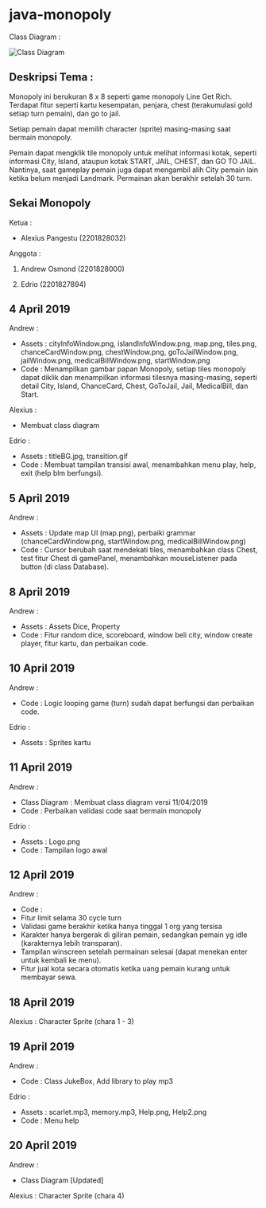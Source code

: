 # java-monopoly

Class Diagram :

![Class Diagram](https://github.com/andrewosmondcode/java-monopoly/blob/master/Sekai%20Monopoly%20Class%20Diagram%20%5BUpdated%5D.jpg)

## Deskripsi Tema :

Monopoly ini berukuran 8 x 8 seperti game monopoly Line Get Rich. Terdapat fitur seperti kartu kesempatan, penjara, chest (terakumulasi gold setiap turn pemain), dan go to jail.

Setiap pemain dapat memilih character (sprite) masing-masing saat bermain monopoly.

Pemain dapat mengklik tile monopoly untuk melihat informasi kotak, seperti informasi City, Island, ataupun kotak START, JAIL, CHEST, dan GO TO JAIL. Nantinya, saat gameplay pemain juga dapat mengambil alih City pemain lain ketika belum menjadi Landmark. Permainan akan berakhir setelah 30 turn.

## Sekai Monopoly

Ketua :

- Alexius Pangestu (2201828032)

Anggota :

1. Andrew Osmond (2201828000)

2. Edrio (2201827894)


## 4 April 2019
Andrew :
- Assets : cityInfoWindow.png, islandInfoWindow.png, map.png, tiles.png, chanceCardWindow.png, chestWindow.png, goToJailWindow.png, jailWindow.png, medicalBillWindow.png, startWindow.png
- Code : Menampilkan gambar papan Monopoly, setiap tiles monopoly dapat diklik dan menampilkan informasi tilesnya masing-masing, seperti detail City, Island, ChanceCard, Chest, GoToJail, Jail, MedicalBill, dan Start.

Alexius :
- Membuat class diagram

Edrio :
- Assets : titleBG.jpg, transition.gif
- Code : Membuat tampilan transisi awal, menambahkan menu play, help, exit (help blm berfungsi).

## 5 April 2019
Andrew :
- Assets : Update map UI (map.png), perbaiki grammar (chanceCardWindow.png, startWindow.png, medicalBillWindow.png)
- Code : Cursor berubah saat mendekati tiles, menambahkan class Chest, test fitur Chest di gamePanel, menambahkan mouseListener pada button (di class Database).

## 8 April 2019
Andrew :
- Assets : Assets Dice, Property
- Code : Fitur random dice, scoreboard, window beli city, window create player, fitur kartu, dan perbaikan code.

## 10 April 2019
Andrew :
- Code : Logic looping game (turn) sudah dapat berfungsi dan perbaikan code.

Edrio :
- Assets : Sprites kartu

## 11 April 2019
Andrew : 
- Class Diagram : Membuat class diagram versi 11/04/2019
- Code : Perbaikan validasi code saat bermain monopoly

Edrio :
- Assets : Logo.png
- Code : Tampilan logo awal

## 12 April 2019
Andrew :
- Code : 
- Fitur limit selama 30 cycle turn
- Validasi game berakhir ketika hanya tinggal 1 org yang tersisa
- Karakter hanya bergerak di giliran pemain, sedangkan pemain yg idle (karakternya lebih transparan).
- Tampilan winscreen setelah permainan selesai (dapat menekan enter untuk kembali ke menu).
- Fitur jual kota secara otomatis ketika uang pemain kurang untuk membayar sewa.

## 18 April 2019
Alexius : Character Sprite (chara 1 - 3)

## 19 April 2019
Andrew : 
- Code : Class JukeBox, Add library to play mp3

Edrio :
- Assets : scarlet.mp3, memory.mp3, Help.png, Help2.png
- Code : Menu help

## 20 April 2019
Andrew :
- Class Diagram [Updated]

Alexius : Character Sprite (chara 4)
